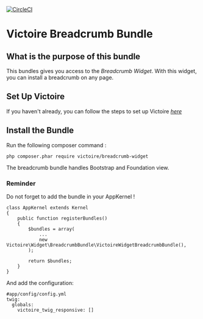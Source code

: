 [![CircleCI](https://circleci.com/gh/Victoire/WidgetBreadcrumbBundle.svg?style=shield)](https://circleci.com/gh/Victoire/WidgetBreadcrumbBundle)

Victoire Breadcrumb Bundle
============

## What is the purpose of this bundle

This bundles gives you access to the *Breadcrumb Widget*.
With this widget, you can install a breadcrumb on any page.

## Set Up Victoire

If you haven't already, you can follow the steps to set up Victoire *[here](https://github.com/Victoire/victoire/blob/master/doc/setup.md)*

## Install the Bundle

Run the following composer command :

    php composer.phar require victoire/breadcrumb-widget

The breadcrumb bundle handles Bootstrap and Foundation view.

### Reminder

Do not forget to add the bundle in your AppKernel !

    class AppKernel extends Kernel
    {
        public function registerBundles()
        {
            $bundles = array(
                ...
                new Victoire\Widget\BreadcrumbBundle\VictoireWidgetBreadcrumbBundle(),
            );

            return $bundles;
        }
    }

And add the configuration:
    
    #app/config/config.yml
    twig:
      globals:
        victoire_twig_responsive: []
      
